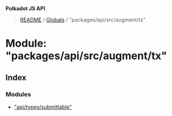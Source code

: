 **Polkadot JS API**

> [README](../README.md) / [Globals](../globals.md) / "packages/api/src/augment/tx"

# Module: "packages/api/src/augment/tx"

## Index

### Modules

* ["api/types/submittable"](_packages_api_src_augment_tx_._api_types_submittable_.md)
